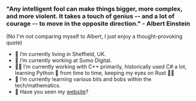 ### "Any intelligent fool can make things bigger, more complex, and more violent. It takes a touch of genius -- and a lot of courage -- to move in the opposite direction." - Albert Einstein

(No I'm not comparing myself to Albert, I just enjoy a thought-provoking quote)

- 🏡 I’m currently living in Sheffield, UK.
- 💼 I’m currently working at Sumo Digital.
- 👨‍💻 I’m currently working with C++ primarily, historically used C# a lot, learning Python 🐍 from time to time, keeping my eyes on Rust 🦀👀
- 🌱 I’m currently learning various bits and bobs within the tech/mathematics.
- 🔗 Have you seen my [website](https://callumpoole.github.io/)?

<!--
**callumpoole/callumpoole** is a ✨ _special_ ✨ repository because its `README.md` (this file) appears on your GitHub profile.

Here are some ideas to get you started:

- 🔭 I’m currently working on ...
- 🌱 I’m currently learning ...
- 👯 I’m looking to collaborate on ...
- 🤔 I’m looking for help with ...
- 💬 Ask me about ...
- 📫 How to reach me: ...
- 😄 Pronouns: ...
- ⚡ Fun fact: ...
-->
